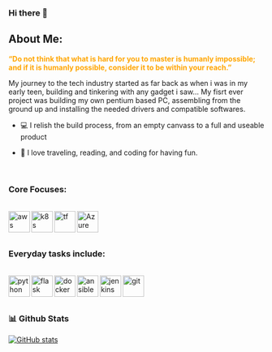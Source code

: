 ### Hi there 👋

<!--
**OMO-NOSA/OMO-NOSA** is a ✨ _special_ ✨ repository because its `README.md` (this file) appears on your GitHub profile.

Here are some ideas to get you started:

- 🔭 I’m currently working on ...
- 🌱 I’m currently learning ...
- 👯 I’m looking to collaborate on ...
- 🤔 I’m looking for help with ...
- 💬 Ask me about ...
- 📫 How to reach me: ...
- 😄 Pronouns: ...
- ⚡ Fun fact: ...
-->
## About Me:

<b style="color:orange">“Do not think that what is hard for you to master is humanly impossible; and if it is humanly possible, consider it to be within your reach.”</b>

My journey to the tech industry started as far back as when i was in my early teen, building and tinkering with any gadget i saw... My fisrt ever project was building my own pentium based PC, assembling from the ground up and installing the needed drivers and compatible softwares.
 
- 💻 I relish the build process, from an empty canvass to a full and useable product 

- 🥾 I love traveling, reading, and coding for having fun.

<br/>

### Core Focuses:
<br/> 
<a href="https://aws.amazon.com/" target="_blank"> <img align="left" src="https://upload.wikimedia.org/wikipedia/commons/thumb/5/5c/AWS_Simple_Icons_AWS_Cloud.svg/1024px-AWS_Simple_Icons_AWS_Cloud.svg.png" alt="aws" height ="42px"/> </a> 
<a href="https://kubernetes.io/" target="_blank"> <img align="left" src="https://cdn2.iconfinder.com/data/icons/mixd/512/20_kubernetes-512.png" alt="k8s" height ="42px"/> </a>
<a href="https://www.terraform.io/" target="_blank"> <img align="left" src="https://dashboard.snapcraft.io/site_media/appmedia/2019/11/terraform.png" alt="tf" height ="42px"/> </a>
<a href="https://azure.microsoft.com/en-us/" target="_blank"> <img align="left" src="https://img.icons8.com/color/344/azure-1.png" alt="Azure" height ="42px"/> </a>
<br/>
<br/>
<br/>

### Everyday tasks include:
<br/>
<a href="https://www.python.org/" target="_blank"> <img align="left" src="https://e7.pngegg.com/pngimages/621/411/png-clipart-computer-icons-python-anaconda-anaconda-angle-other-thumbnail.png" alt="python" height ="42px"/> </a>
<a href="https://github.com/pallets/flask" target="_blank"> <img align="left" src="https://cdn.iconscout.com/icon/free/png-256/flask-51-285137.png" alt="flask" height ="42px"/> </a>
<a href="https://www.docker.com/" target="_blank"> <img src="https://www.docker.com/wp-content/uploads/2022/03/vertical-logo-monochromatic.png" align="left" alt="docker" height='42px'/> </a>
<a href="https://docs.github.com/en/actions" target="_blank"> <img src="https://miro.medium.com/max/1216/1*UFmSy8alWW5PRRrSOfEyNA.png" align="left" alt="ansible" height='42px'/> </a>
<a href="https://www.jenkins.io/" target="_blank"> <img src="https://www.jenkins.io/images/logos/jenkins/256.png" align="left" alt="jenkins" height='42px'/> </a>
<a href="https://git-scm.com/" target="_blank"> <img src="https://raw.githubusercontent.com/rahul-jha98/github_readme_icons/main/language_and_tools/square/git-scm/git-scm.svg" align="left" alt="git" height='42px'/> </a>
<br/>
<br/>
<br/>

### 📊 Github Stats
<a href='https://github.com/omo-nosa/github-stats-transparent'>
  
![GitHub stats](https://github-readme-stats.vercel.app/api?username=omo-nosa&show_icons=true&theme=dark&count_private=true)
</a>

<br>
